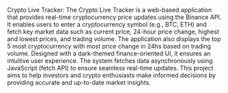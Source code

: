 Crypto Live Tracker:
The Crypto Live Tracker is a web-based application that provides real-time cryptocurrency price updates using the Binance API. 
It enables users to enter a cryptocurrency symbol (e.g., BTC, ETH) and fetch key market data such as current price, 24-hour price change, highest and lowest prices, and trading volume.
The application also displays the top 5 most cryptocurrency with most price change in 24hs based on trading volume. 
Designed with a dark-themed finance-oriented UI, it ensures an intuitive user experience. 
The system fetches data asynchronously using JavaScript (fetch API) to ensure seamless real-time updates. 
This project aims to help investors and crypto enthusiasts make informed decisions by providing accurate and up-to-date market insights.

